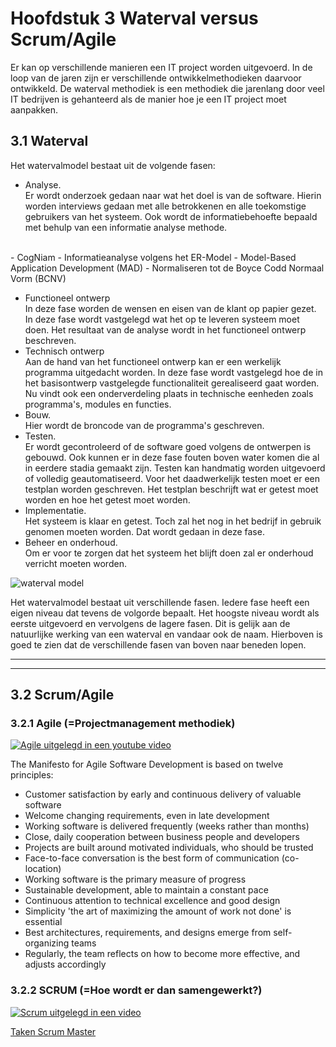 # Hoofdstuk 3 Waterval versus Scrum/Agile

Er kan op verschillende manieren een IT project worden uitgevoerd. In de loop van de jaren zijn er verschillende ontwikkelmethodieken daarvoor ontwikkeld.
De waterval methodiek is een methodiek die jarenlang door veel IT bedrijven is gehanteerd als de manier hoe je een IT project moet aanpakken.
 

## 3.1 Waterval

Het watervalmodel bestaat uit de volgende fasen:
- Analyse. <br>Er wordt onderzoek gedaan naar wat het doel is van de software. Hierin worden interviews gedaan met alle betrokkenen en alle toekomstige gebruikers van het systeem. Ook wordt de informatiebehoefte bepaald met behulp van een informatie analyse methode.
 <br> 
    - CogNiam
    - Informatieanalyse volgens het ER-Model
    - Model-Based Application Development (MAD)
    - Normaliseren tot de Boyce Codd Normaal Vorm (BCNV)
    
- Functioneel ontwerp <br> In deze fase worden de wensen en eisen van de klant op papier gezet. In deze fase wordt vastgelegd wat het op te leveren systeem moet doen. Het resultaat van de analyse wordt in het functioneel ontwerp beschreven.
- Technisch ontwerp<br> Aan de hand van het functioneel ontwerp kan er een werkelijk programma uitgedacht worden. In deze fase wordt vastgelegd hoe de in het basisontwerp vastgelegde functionaliteit gerealiseerd gaat worden. Nu vindt ook een onderverdeling plaats in technische eenheden zoals programma's, modules en functies.
- Bouw. <br>Hier wordt de broncode van de programma's geschreven.
- Testen. <br>Er wordt gecontroleerd of de software goed volgens de ontwerpen is gebouwd. Ook kunnen er in deze fase fouten boven water komen die al in eerdere stadia gemaakt zijn. Testen kan handmatig worden uitgevoerd of volledig geautomatiseerd. Voor het daadwerkelijk testen moet er een testplan worden geschreven. Het testplan beschrijft wat er getest moet worden en hoe het getest moet worden.
- Implementatie.<br> Het systeem is klaar en getest. Toch zal het nog in het bedrijf in gebruik genomen moeten worden. Dat wordt gedaan in deze fase.
- Beheer en onderhoud. <br>Om er voor te zorgen dat het systeem het blijft doen zal er onderhoud verricht moeten worden.

<img src="https://elo.kw1c.nl/CMS/Studie/811%20ICT-Academie/811%20VakkenInhoud/%5BB.06%20BEH%5D%20Onderhoud%20en%20beheer/Productie/04.%20Aanvullend/400px-Watervalmodel.jpg" alt="waterval model" title="schema waterval model">

Het watervalmodel bestaat uit verschillende fasen. Iedere fase heeft een eigen niveau dat tevens de volgorde bepaalt. Het hoogste niveau wordt als eerste uitgevoerd en vervolgens de lagere fasen. Dit is gelijk aan de natuurlijke werking van een waterval en vandaar ook de naam. Hierboven is goed te zien dat de verschillende fasen van boven naar beneden lopen.

---
---

## 3.2 Scrum/Agile

### 3.2.1 Agile (=Projectmanagement methodiek)

[![Agile uitgelegd in een youtube video](http://img.youtube.com/vi/DvBKevrItcc/0.jpg)](http://www.youtube.com/watch?v=DvBKevrItcc)

The Manifesto for Agile Software Development is based on twelve principles:
- Customer satisfaction by early and continuous delivery of valuable software
- Welcome changing requirements, even in late development
- Working software is delivered frequently (weeks rather than months)
- Close, daily cooperation between business people and developers
- Projects are built around motivated individuals, who should be trusted
- Face-to-face conversation is the best form of communication (co-location)
- Working software is the primary measure of progress
- Sustainable development, able to maintain a constant pace
- Continuous attention to technical excellence and good design
- Simplicity 'the art of maximizing the amount of work not done' is essential
- Best architectures, requirements, and designs emerge from self-organizing teams
- Regularly, the team reflects on how to become more effective, and adjusts accordingly


### 3.2.2 SCRUM (=Hoe wordt er dan samengewerkt?)

[![Scrum uitgelegd in een video](http://img.youtube.com/vi/WxiuE-1ujCM/0.jpg)](http://www.youtube.com/watch?v=WxiuE-1ujCM)

[Taken Scrum Master](https://elo.kw1c.nl/Pages/ViewMP4.aspx?cpsysid=b1fee9a0-96f4-4203-8d74-35a3a83b1fc9)


